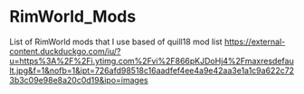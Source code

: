 # RimWorld_Mods
List of RimWorld mods that I use based of quill18 mod list
https://external-content.duckduckgo.com/iu/?u=https%3A%2F%2Fi.ytimg.com%2Fvi%2F866pKJDoHj4%2Fmaxresdefault.jpg&f=1&nofb=1&ipt=726afd98518c16aadfef4ee4a9e42aa3e1a1c9a622c723b3c09e98e8a20c0d19&ipo=images
